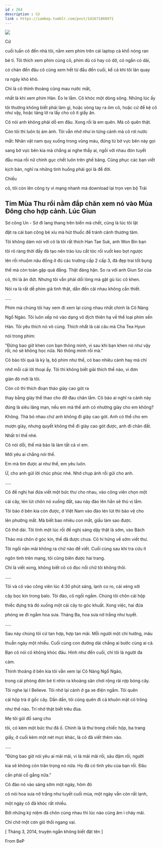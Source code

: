 ```yaml
---
id : 264
description : Cứ
link : https://iambep.tumblr.com/post/141671868971
---
```


![](https://64.media.tumblr.com/fd5ab942aad0df83fcea817c91d53e3c/tumblr_o4lxjhNL6c1u3a9rjo1_1280.png)

Cứ

cuối tuần cô đến nhà tôi, nằm xem phim trên cái laptop cà khổ nóng ran

bé tí. Tôi thích xem phim cùng cô, phim dù có hay có dở, có ngắn có dài,

có chán đến đâu cô cũng xem hết từ đầu đến cuối, kể cả khi tôi lăn quay

ra ngáy khò khò.

Chỉ là cô thỉnh thoảng cũng mau nước mắt,

nhất là khi xem phim Hàn. Éo le lắm. Cô khóc một dòng sông. Những lúc ấy

tôi thường không biết phải làm gì, hoặc vòng tay ra ôm cô, hoặc cứ để kệ
cô như vậy, hoặc tảng lờ ra lấy cho cô ít giấy ăn.

Cô nói anh không phải dỗ em đâu. Xong rồi là em quên. Mà cô quên thật.

Còn tôi thì luôn bị ám ảnh. Tôi vẫn nhớ như in từng cảnh mà cô rơi nước

mắt: Nhân vật nam quỵ xuống trong vũng máu, đứng từ bờ vực bên này gọi

sang bờ vực bên kia mà chẳng ai nghe thấy ai, ngồi với nhau đón tuyết

đầu mùa rồi nữ chính gục chết luôn trên ghế băng. Cũng phục các bạn viết

kịch bản, nghĩ ra những tình huống phải gọi là để đời.

Chiều

cô, tôi còn lên công ty vì mạng nhanh mà download lại trọn vẹn bộ Trái

Tim Mùa Thu rồi nằm đắp chăn xem nó vào Mùa Đông cho hợp cảnh. Lúc Giun
-

Sơ cõng Un - Sơ đi lang thang trên biển mà chết, cũng là lúc tôi lật

đật ra cái ban công bé xíu mà hút thuốc để tránh cảnh thương tâm.

Tôi không dám nói với cô là tôi rất thích Han Tae Suk, anh Won Bin bạn

tôi rõ ràng thời đấy đã tạo nên trào lưu cắt tóc rối vuốt keo bọt ngược

lên rồi nhuộm nâu đồng ở đủ các trường cấp 2 cấp 3, đã đẹp trai tốt bụng

thế mà còn toàn gặp quả đắng. Thật đáng hận. So ra với anh Giun Sơ của

cô, thì là ăn đứt. Nhưng tôi vẫn phải dối lòng mà gật gù lúc cô khen.

Nói ra là rất dễ phim giả tình thật, dẫn đến cãi nhau không cần thiết.

.....

Phim mà chúng tôi hay xem đi xem lại cùng nhau nhất chính là Cô Nàng

Ngổ Ngáo. Tôi luôn xếp nó vào dạng vô địch thiên hạ về thể loại phim sến

Hàn. Tôi yêu thích nó vô cùng. Thích nhất là cái câu mà Cha Tea Hyun

nói trong phim:

"Đừng bao giờ khen con bạn thông minh, vì sau khi bạn khen nó như vậy rồi,
nó sẽ không học nữa. Nó thông minh rồi mà."

Cô bảo tôi quả là kỳ lạ, bộ phim như thế, có bao nhiêu cảnh hay mà chỉ

nhớ mỗi cái lời thoại ấy. Tôi thì không biết giải thích thế nào, vì đơn

giản đó mới là tôi.

Còn cô thì thích đoạn tháo giày cao gót ra

thay bằng giày thể thao cho đỡ đau chân lắm. Cô bảo ai nghĩ ra cảnh này

đúng là siêu lãng mạn, nếu em mà thế anh có nhường giày cho em không?

Không. Thà bỏ nhau chứ anh không đi giày cao gót. Anh có thể cho em

mượn giày, nhưng quyết không thể đi giày cao gót được, anh đi chân đất.

Nhất trí thế nhé.

Cô nói dỗi, thế mà bảo là làm tất cả vì em.

Mới yêu ai chẳng nói thế.

Em mà tìm được ai như thế, em yêu luôn.

Ừ, cho anh gửi lời chúc phúc nhé. Nhớ chụp ảnh rồi gửi cho anh.

.....

Cô đề nghị hai đứa viết một bức thư cho nhau, vào công viên chọn một

cái cây, lén lút chôn nó xuống đất, sau này đào lên hẳn sẽ thú vị lắm.

Tôi bảo ở bên kia còn được, ở Việt Nam vào đào lén lút thì bảo vệ cho

lên phường mất. Mà biết bao nhiêu con mắt, giấu làm sao được.

Cô thở dài. Tôi tính một lúc rồi đề nghị sáng dậy thật là sớm, vào Bách

Thảo mà chôn ở góc kín, thế đã được chưa. Cô hí hửng về sớm viết thư.

Tôi ngồi nặn mãi không ra chữ nào để viết. Cuối cùng sau khi tra cứu ít

ngôn tình trên mạng, tôi cũng biên được hai trang.

Chỉ là viết xong, không biết cô có đọc nổi chữ tôi không thôi.

.....

Tôi và cô vào công viên lúc 4:30 phút sáng, lạnh co ro, cái xẻng xới

cây bọc kín trong balo. Tôi đào, cô ngồi ngắm. Chúng tôi chôn cái hộp

thiếc đựng trà đó xuống một cái cây to góc khuất. Xong việc, hai đứa

phóng xe đi ngắm hoa sưa. Tháng Ba, hoa sưa nở trắng như tuyết.

.....

Sau này chúng tôi cứ tan hợp, hợp tan mãi. Mỗi người một chí hướng, mâu

thuẫn ngày một nhiều. Cuối cùng con đường dài chẳng ai bước cùng ai cả.

Bạn cô nói cô không khóc đâu. Hình như đến cuối, chỉ tôi là người đa

cảm.

Thỉnh thoảng ở bên kia tôi vẫn xem lại Cô Nàng Ngổ Ngáo,

trong cái phòng đơn bé tí nhìn ra khoảng sân chơi rộng rãi rợp bóng cây.

Tôi nghe lại I Believe. Tôi nhớ lại cảnh ở ga xe điện ngầm. Tôi quên

cái hộp trà ở gốc cây. Dần dần, tôi cũng quên đi cả khuôn mặt cô trông

như thế nào. Trí nhớ thật biết trêu đùa.

Mẹ tôi gửi đồ sang cho

tôi, có kèm một bức thư đã ố. Chính là lá thư trong chiếc hộp, ba trang

giấy, ở cuối kèm một nét mực khác, là cô đã viết thêm vào.

.....

"Đừng bao giờ nói yêu ai mãi mãi, vì là mãi mãi rồi, sâu đậm rồi, người

kia sẽ không còn trân trọng nó nữa. Họ đã có tình yêu của bạn rồi. Đâu

cần phải cố gắng nữa."

Cô đào nó vào sáng sớm một ngày, hôm đó

cô nói hoa sưa nở trắng như tuyết cuối mùa, một ngày vẫn còn rất lạnh,

một ngày cô đã khóc rất nhiều.

Bởi những kỷ niệm đã chôn cùng nhau thì lúc nào cũng âm ỉ cháy mãi.

Chỉ chờ một cơn gió thổi ngang vai.

[ Tháng 3, 2014, truyện ngắn không biết đặt tên ]

From BeP